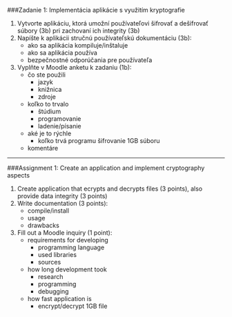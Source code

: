 ###Zadanie 1: Implementácia aplikácie s využitím kryptografie
1. Vytvorte aplikáciu, ktorá umožní používateľovi šifrovať a dešifrovať súbory (3b) pri zachovaní ich integrity (3b)
2. Napíšte k aplikácii stručnú používateľskú dokumentáciu (3b):
   - ako sa aplikácia kompiluje/inštaluje
   - ako sa aplikácia používa
   - bezpečnostné odporúčania pre používateľa
3. Vyplňte v Moodle anketu k zadaniu (1b):
   - čo ste použili
      - jazyk
      - knižnica
      - zdroje
   - koľko to trvalo
      - štúdium
      - programovanie
      - ladenie/písanie
   - aké je to rýchle 
      - koľko trvá programu šifrovanie 1GB súboru
   - komentáre
   
---
###Assignment 1: Create an application and implement cryptography aspects
1. Create application that ecrypts and decrypts files (3 points), also provide data integrity (3 points)
2. Write documentation (3 points):
   - compile/install
   - usage
   - drawbacks
3. Fill out a Moodle inquiry (1 point):
   - requirements for developing
      - programming language
      - used libraries
      - sources
   - how long development took
      - research
      - programming
      - debugging
   - how fast application is
      - encrypt/decrypt 1GB file